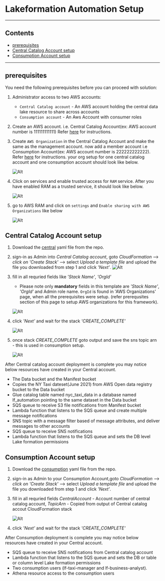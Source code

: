 # Lakeformation Automation Setup

---

## Contents

* [prerequisites](#prerequisites)
* [Central Catalog Account setup](#central-catalog-account-setup)
* [Consumption Account setup](#consumption-account-setup)


---

## prerequisites

You need the following prerequisites before you can proceed with solution:

1. Administrator access to two AWS accounts:
    * ```Central Catalog account``` - An AWS account holding the central data lake resource to share across accounts
    * ```Consumption account``` - An Aws Account with consumer roles


2. Create  an AWS account. i.e. Central Catalog Account(ex: AWS account number is 111111111111) Refer [here](https://aws.amazon.com/premiumsupport/knowledge-center/create-and-activate-aws-account/) for instructions.

3. Create ```AWS Organization``` in the Central Catalog Account and make the same as the management account. now add a member account i.e Consumption Account(ex: AWS account number is 222222222222). Refer [here](https://docs.aws.amazon.com/organizations/latest/userguide/orgs_tutorials_basic.html#tutorial-orgs-step1) for instructions. your org setup for one central catalog account and one consumption account should look like below. 

    ![Alt](../src/resources/org-setup.png)

4. Click on services and enable trusted access for ```RAM``` service. After you have enabled RAM as a trusted service, it should look like below. 

    ![Alt](../src/resources/enable-ram.png)

5. go to AWS RAM and click on ```settings``` and ```Enable sharing with AWS Organizations``` like below

    ![Alt](../src/resources/EnableRamAccess.png)

    
## Central Catalog Account setup

1. Download the [central](central.yaml) yaml file from the repo.

2. sign-in as Admin into *Central Catalog account*, goto *CloudFormation* -->  *click on 'Create Stack'* --> select *Upload a template file* and upload the file you downloaded from step 1 and click *'Next'*.
    ![Alt](../src/resources/upload_CF_Template.png)

3. fill in all requried fields like *'Stack Name'*, *'OrgId'*
    * Please note only **mandatory** fields in this template are *'Stack Name'*, *'OrgId'* and Admin role name. ```OrgId``` is found in 'AWS Organizations' page, when all the prerequisites were setup. (refer prerequsites section of this page to setup AWS organizations for this framework).

    ![Alt](../src/resources/Central_CF_1.png)  

4. click *'Next'* and wait for the stack *'CREATE_COMPLETE'*

    ![Alt](../src/resources/CENTRAL-DONE.png)  

5. once stack *CREATE_COMPLETE* goto output and save the sns topic arn - this is used in consumption setup.

    ![Alt](../src/resources/Central-outputs.png) 

After Central catalog account deployment is complete you may notice below resources have created in your Central account.
* The Data bucket and the Manifest bucket
* Copies the NY Taxi dateset(June 2021) from AWS Open data registry bucket to the Data bucket
* Glue catalog table named nyc_taxi_data in a database named lf_automation pointing to the same dataset in the Data bucket
* SQS queue to receive S3 file notifications from Manifest bucket
* Lambda function that listens to the SQS queue and create multiple message notifications
* SNS topic with a message filter based of message attributes, and deliver messages to other accounts 
* SQS queue to receive SNS notifications
* Lambda function that listens to the SQS queue and sets the DB level Lake formation permissions


## Consumption Account setup

1. Download the [consumption](consumption.yaml) yaml file from the repo.

2. sign-in as Admin to your Consumption Account,goto *CloudFormation* -->  *click on 'Create Stack'* --> select *Upload a template file* and upload the file you downloaded from step 1 and click *'Next'*.

3. fill in all requried fields *CentralAccount* - Account number of central catalog account, 
*TopicArn* - Copied from output of Central catalog accout CloudFormation stack

    ![Alt](../src/resources/Consumption_CF_1.png)

4. click *'Next'* and wait for the stack *'CREATE_COMPLETE'*

After Consumption deployment is complete you may notice below resources have created in your Central account.

* SQS queue to receive SNS notifications from Central catalog account
* Lambda function that listens to the SQS queue and sets the DB or table or column level Lake formation permissions
* Two consumption users (lf-taxi-manager and lf-business-analyst).
* Athena resource access to the consumption users
